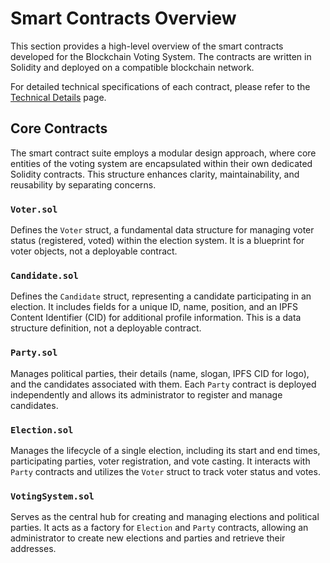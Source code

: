 # Smart Contracts Overview

This section provides a high-level overview of the smart contracts developed for the Blockchain Voting System. The contracts are written in Solidity and deployed on a compatible blockchain network.

For detailed technical specifications of each contract, please refer to the [Technical Details](/contracts/technical-details) page.

## Core Contracts

The smart contract suite employs a modular design approach, where core entities of the voting system are encapsulated within their own dedicated Solidity contracts. This structure enhances clarity, maintainability, and reusability by separating concerns.

### `Voter.sol`

Defines the `Voter` struct, a fundamental data structure for managing voter status (registered, voted) within the election system. It is a blueprint for voter objects, not a deployable contract.

### `Candidate.sol`

Defines the `Candidate` struct, representing a candidate participating in an election. It includes fields for a unique ID, name, position, and an IPFS Content Identifier (CID) for additional profile information. This is a data structure definition, not a deployable contract.

### `Party.sol`

Manages political parties, their details (name, slogan, IPFS CID for logo), and the candidates associated with them. Each `Party` contract is deployed independently and allows its administrator to register and manage candidates.

### `Election.sol`

Manages the lifecycle of a single election, including its start and end times, participating parties, voter registration, and vote casting. It interacts with `Party` contracts and utilizes the `Voter` struct to track voter status and votes.

### `VotingSystem.sol`

Serves as the central hub for creating and managing elections and political parties. It acts as a factory for `Election` and `Party` contracts, allowing an administrator to create new elections and parties and retrieve their addresses.